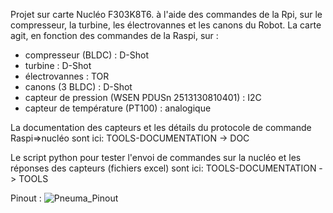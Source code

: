Projet sur carte Nucléo F303K8T6. à l'aide des commandes de la Rpi, sur le compresseur, la turbine, les électrovannes et les canons du Robot.
La carte agit, en fonction des commandes de la Raspi, sur :
  - compresseur (BLDC) : D-Shot
  - turbine : D-Shot
  - électrovannes : TOR
  - canons (3 BLDC) : D-Shot
  - capteur de pression (WSEN PDUSn 2513130810401) : I2C
  - capteur de température (PT100) : analogique

La documentation des capteurs et les détails du protocole de commande Raspi=>nucléo sont ici:
TOOLS-DOCUMENTATION -> DOC

Le script python pour tester l'envoi de commandes sur la nucléo et les réponses des capteurs (fichiers excel) sont ici:
TOOLS-DOCUMENTATION -> TOOLS

Pinout : 
![Pneuma_Pinout](https://github.com/goldobot/Carte_pneumatique/assets/90452075/5299fd09-087e-4b0d-a9cc-e80d472ba9d5)
